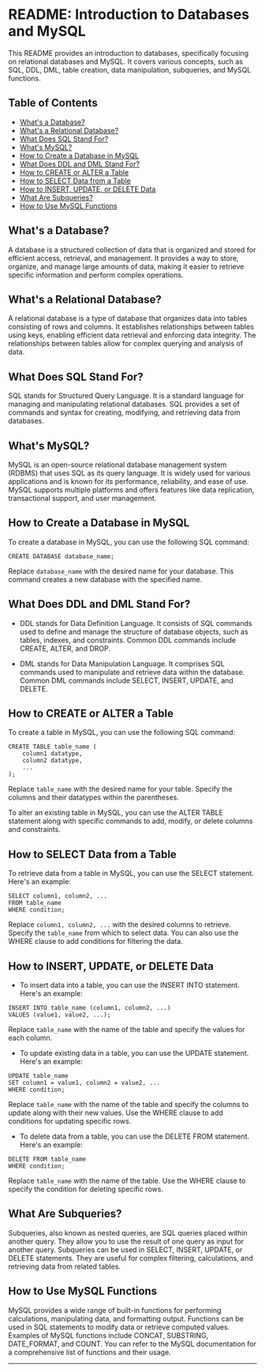 # README: Introduction to Databases and MySQL

This README provides an introduction to databases, specifically focusing on relational databases and MySQL. It covers various concepts, such as SQL, DDL, DML, table creation, data manipulation, subqueries, and MySQL functions.

## Table of Contents

- [What's a Database?](#whats-a-database)
- [What's a Relational Database?](#whats-a-relational-database)
- [What Does SQL Stand For?](#what-does-sql-stand-for)
- [What's MySQL?](#whats-mysql)
- [How to Create a Database in MySQL](#how-to-create-a-database-in-mysql)
- [What Does DDL and DML Stand For?](#what-does-ddl-and-dml-stand-for)
- [How to CREATE or ALTER a Table](#how-to-create-or-alter-a-table)
- [How to SELECT Data from a Table](#how-to-select-data-from-a-table)
- [How to INSERT, UPDATE, or DELETE Data](#how-to-insert-update-or-delete-data)
- [What Are Subqueries?](#what-are-subqueries)
- [How to Use MySQL Functions](#how-to-use-mysql-functions)

## What's a Database?

A database is a structured collection of data that is organized and stored for efficient access, retrieval, and management. It provides a way to store, organize, and manage large amounts of data, making it easier to retrieve specific information and perform complex operations.

## What's a Relational Database?

A relational database is a type of database that organizes data into tables consisting of rows and columns. It establishes relationships between tables using keys, enabling efficient data retrieval and enforcing data integrity. The relationships between tables allow for complex querying and analysis of data.

## What Does SQL Stand For?

SQL stands for Structured Query Language. It is a standard language for managing and manipulating relational databases. SQL provides a set of commands and syntax for creating, modifying, and retrieving data from databases.

## What's MySQL?

MySQL is an open-source relational database management system (RDBMS) that uses SQL as its query language. It is widely used for various applications and is known for its performance, reliability, and ease of use. MySQL supports multiple platforms and offers features like data replication, transactional support, and user management.

## How to Create a Database in MySQL

To create a database in MySQL, you can use the following SQL command:

```
CREATE DATABASE database_name;
```

Replace `database_name` with the desired name for your database. This command creates a new database with the specified name.

## What Does DDL and DML Stand For?

- DDL stands for Data Definition Language. It consists of SQL commands used to define and manage the structure of database objects, such as tables, indexes, and constraints. Common DDL commands include CREATE, ALTER, and DROP.

- DML stands for Data Manipulation Language. It comprises SQL commands used to manipulate and retrieve data within the database. Common DML commands include SELECT, INSERT, UPDATE, and DELETE.

## How to CREATE or ALTER a Table

To create a table in MySQL, you can use the following SQL command:

```
CREATE TABLE table_name (
    column1 datatype,
    column2 datatype,
    ...
);
```

Replace `table_name` with the desired name for your table. Specify the columns and their datatypes within the parentheses.

To alter an existing table in MySQL, you can use the ALTER TABLE statement along with specific commands to add, modify, or delete columns and constraints.

## How to SELECT Data from a Table

To retrieve data from a table in MySQL, you can use the SELECT statement. Here's an example:

```
SELECT column1, column2, ...
FROM table_name
WHERE condition;
```

Replace `column1, column2, ...` with the desired columns to retrieve. Specify the `table_name` from which to select data. You can also use the WHERE clause to add conditions for filtering the data.

## How to INSERT, UPDATE, or DELETE Data

- To insert data into a table, you can use the INSERT INTO statement. Here's an example:

```
INSERT INTO table_name (column1, column2, ...)
VALUES (value1, value2, ...);
```

Replace `table_name` with the name of the table and specify the values for each column.

- To update existing data in a table, you can use the UPDATE statement. Here's an example:

```
UPDATE table_name
SET column1 = value1, column2 = value2, ...
WHERE condition;
```

Replace `table_name` with the name of the table and specify the columns to update along with their new values. Use the WHERE clause to add conditions for updating specific rows.

- To delete data from a table, you can use the DELETE FROM statement. Here's an example:

```
DELETE FROM table_name
WHERE condition;
```

Replace `table_name` with the name of the table. Use the WHERE clause to specify the condition for deleting specific rows.

## What Are Subqueries?

Subqueries, also known as nested queries, are SQL queries placed within another query. They allow you to use the result of one query as input for another query. Subqueries can be used in SELECT, INSERT, UPDATE, or DELETE statements. They are useful for complex filtering, calculations, and retrieving data from related tables.

## How to Use MySQL Functions

MySQL provides a wide range of built-in functions for performing calculations, manipulating data, and formatting output. Functions can be used in SQL statements to modify data or retrieve computed values. Examples of MySQL functions include CONCAT, SUBSTRING, DATE_FORMAT, and COUNT. You can refer to the MySQL documentation for a comprehensive list of functions and their usage.

---


